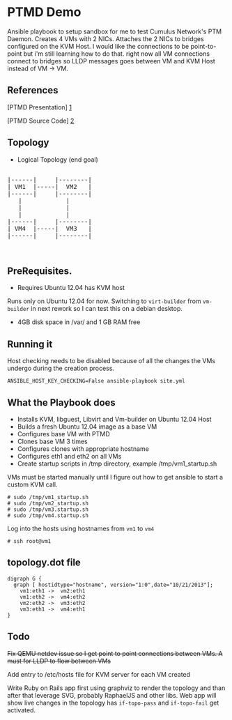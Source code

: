 PTMD Demo
========

Ansible playbook to setup sandbox for me to test Cumulus Network's PTM Daemon.
Creates 4 VMs with 2 NICs. Attaches the 2 NICs to bridges configured on the KVM
Host. I would like the connections to be point-to-point but i'm still learning
how to do that. right now all VM connections connect to bridges so LLDP messages goes
between VM and KVM Host instead of VM -> VM.

References
----------
[PTMD Presentation] [1]

[PTMD Source Code] [2]

Topology
--------
* Logical Topology (end goal)

<pre>

|------|     |--------|
| VM1  |-----|  VM2   |
|------|     |--------|
   |            |
   |            |
   |            |
|------|     |--------|
| VM4  |-----|  VM3   |
|------|     |--------|


</pre>

PreRequisites.
--------------

* Requires Ubuntu 12.04 has KVM host

Runs only on Ubuntu 12.04 for now. Switching to ```virt-builder``` from
  ```vm-builder``` in next rework so I can test this on a debian desktop.

* 4GB disk space in /var/ and 1 GB RAM free

Running it
----------

Host checking needs to be disabled because of all the changes the VMs undergo
during the creation process.

````
ANSIBLE_HOST_KEY_CHECKING=False ansible-playbook site.yml

````

What the Playbook does
-----------------------
* Installs KVM, libguest, Libvirt and Vm-builder on Ubuntu 12.04 Host
* Builds a fresh Ubuntu 12.04 image as a base VM
* Configures base VM with PTMD
* Clones base VM 3 times
* Configures clones with appropriate hostname 
* Configures eth1 and eth2 on all VMs
* Create startup scripts in /tmp directory, example /tmp/vm1_startup.sh

VMs must be started manually until I figure out how to get ansible to start a custom KVM call. 
```
# sudo /tmp/vm1_startup.sh
# sudo /tmp/vm2_startup.sh
# sudo /tmp/vm3.startup.sh
# sudo /tmp/vm4.startup.sh
```

Log into the hosts using hostnames from ```vm1``` to ```vm4```
```
# ssh root@vm1
```

topology.dot file
-------------------------


```
digraph G {
  graph [ hostidtype="hostname", version="1:0",date="10/21/2013"];
    vm1:eth1 ->  vm2:eth1
    vm1:eth2 ->  vm4:eth2
    vm2:eth2 ->  vm3:eth2
    vm3:eth1 ->  vm4:eth1
}
```

Todo
----

~~Fix QEMU netdev issue so I get point to point connections between VMs. A must
for LLDP to flow between VMs~~

Add entry to /etc/hosts file for KVM server for each VM created

Write Ruby on Rails app first using graphviz to render the topology and than
after that leverage SVG, probably RaphaelJS and other libs. Web app will show
live changes in the topology has ```if-topo-pass``` and ```if-topo-fail``` get
activated.

[1]: http://indico.uknof.org.uk/getFile.py/access?contribId=8&resId=1&materialId=slides&confId=28
[2]: http://github.com/CumulusNetworks/ptm
